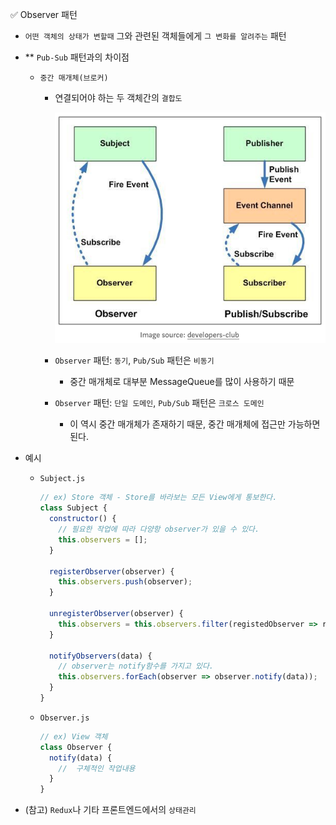 ✅ Observer 패턴

* `어떤 객체의 상태가 변할때` 그와 관련된 객체들에게 `그 변화를 알려주는` 패턴
* ** `Pub-Sub` 패턴과의 차이점
  * `중간 매개체(브로커)`
    * 연결되어야 하는 두 객체간의 `결합도`
    
      ![observer vs pub-sub](/resources/observer&pub-sub.png)

    * `Observer` 패턴: `동기`, `Pub/Sub` 패턴은 `비동기`
      * 중간 매개체로 대부분 MessageQueue를 많이 사용하기 때문
    * `Observer` 패턴: `단일 도메인`, `Pub/Sub` 패턴은 `크로스 도메인`
      * 이 역시 중간 매개체가 존재하기 때문, 중간 매개체에 접근만 가능하면 된다.

* 예시
  * `Subject.js`
    ```js
    // ex) Store 객체 - Store를 바라보는 모든 View에게 통보한다.
    class Subject {
      constructor() {
        // 필요한 작업에 따라 다양항 observer가 있을 수 있다.
        this.observers = [];
      }
      
      registerObserver(observer) {
        this.observers.push(observer);
      }
      
      unregisterObserver(observer) {
        this.observers = this.observers.filter(registedObserver => registedObserver !== observer);
      }
      
      notifyObservers(data) {
        // observer는 notify함수를 가지고 있다.
        this.observers.forEach(observer => observer.notify(data));
      }
    }
    ```
  * `Observer.js`
    ```js
    // ex) View 객체
    class Observer {
      notify(data) {
        //  구체적인 작업내용
      }
    }
    ```
  
* (참고) `Redux`나 기타 프론트엔드에서의 `상태관리`